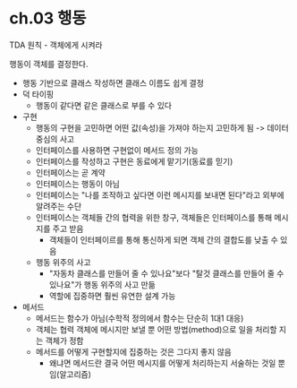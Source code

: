 # ch.03 행동

TDA 원칙 - 객체에게 시켜라

행동이 객체를 결정한다.

- 행동 기반으로 클래스 작성하면 클래스 이름도 쉽게 결정
- 덕 타이핑
    - 행동이 같다면 같은 클래스로 부를 수 있다
- 구현
    - 행동의 구현을 고민하면 어떤 값(속성)을 가져야 하는지 고민하게 됨 -> 데이터 중심의 사고
    - 인터페이스를 사용하면 구현없이 메서드 정의 가능
    - 인터페이스를 작성하고 구현은 동료에게 맡기기(동료를 믿기)
    - 인터페이스는 곧 계약
    - 인터페이스는 행동이 아님
    - 인터페이스는 "나를 조작하고 싶다면 이런 메시지를 보내면 된다"라고 외부에 알려주는 수단
    - 인터페이스는 객체들 간의 협력을 위한 창구, 객체들은 인터페이스를 통해 메시지를 주고 받음
        - 객체들이 인터페이르를 통해 통신하게 되면 객체 간의 결합도를 낮출 수 있음
    - 행동 위주의 사고
        - "자동차 클래스를 만들어 줄 수 있나요"보다 "탈것 클래스를 만들어 줄 수 있나요"가 행동 위주의 사고 만듦
        - 역할에 집중하면 훨씬 유연한 설계 가능
- 메서드
    - 메서드는 함수가 아님(수학적 정의에서 함수는 단순히 1대1 대응)
    - 객체는 협력 객체에 메시지만 보낼 뿐 어떤 방법(method)으로 일을 처리할 지는 객체가 정함
    - 메서드를 어떻게 구현할지에 집중하는 것은 그다지 좋지 않음
        - 왜냐면 메서드란 결국 어떤 메시지를 어떻게 처리하는지 서술하는 것일 뿐임(알고리즘)